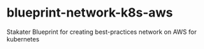 # blueprint-network-k8s-aws
Stakater Blueprint for creating best-practices network on AWS for kubernetes
